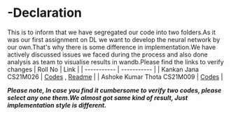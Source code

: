 # -Declaration
This is to inform that we have segregated our code into two folders.As it was our first assignment on DL we want to develop the neural network by our own.That's why there is some difference in implementation.We have actively discussed issues we faced during the process and also done analysis as team to visualise results in wandb.Please find the links to verify changes
| Roll No      | Link |
| ----------- | ----------- |
| Kankan Jana CS21M026     | [Codes](https://github.com/ashokkumarthota/Deep-Learning/tree/main/KankanCS21M026) , [Readme](https://github.com/ashokkumarthota/Deep-Learning/blob/main/KankanCS21M026/README.md)     |
| Ashoke Kumar Thota CS21M009     | [Codes](https://github.com/ashokkumarthota/Deep-Learning/tree/main/ASHOK%20KUMAR%20THOTA%20CS21M009) |

***Please note, In case you find it cumbersome to verify two codes, please select any one them.We almost got same kind of result, Just implementation style is different.***
